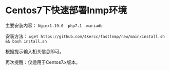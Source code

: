 # Centos7下快速部署lnmp环境
主要安装内容：
`Nginx1.19.0  php7.1  mariadb `

安装方法：
`wget https://github.com/4kercc/fastlnmp/raw/main/install.sh && bash install.sh`

根据提示输入相关信息即可。

再次提醒：仅适用于Centos7.x版本。
